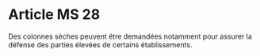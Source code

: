 # Article MS 28

Des colonnes sèches peuvent être demandées notamment pour assurer la défense des parties élevées de certains établissements.
